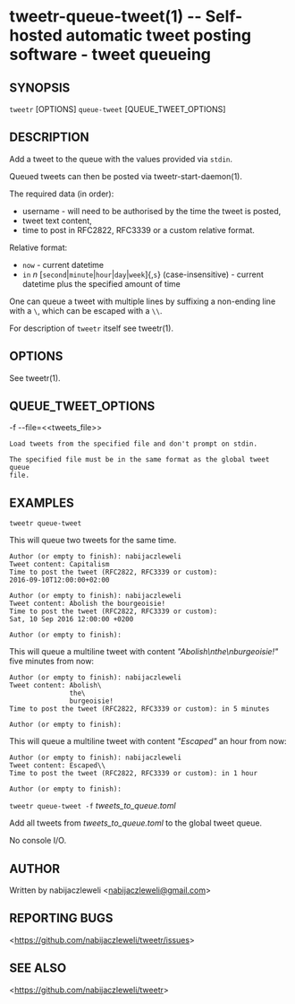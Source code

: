 tweetr-queue-tweet(1) -- Self-hosted automatic tweet posting software - tweet queueing
======================================================================================

## SYNOPSIS

`tweetr` [OPTIONS] `queue-tweet` [QUEUE_TWEET_OPTIONS]

## DESCRIPTION

Add a tweet to the queue with the values provided via `stdin`.

Queued tweets can then be posted via tweetr-start-daemon(1).

The required data (in order):

  * username - will need to be authorised by the time the tweet is posted,
  * tweet text content,
  * time to post in RFC2822, RFC3339 or a custom relative format.

Relative format:

  * `now` - current datetime
  * `in` *n* [`second`|`minute`|`hour`|`day`|`week`]{,`s`} (case-insensitive) -
      current datetime plus the specified amount of time

One can queue a tweet with multiple lines by suffixing a non-ending line
with a `\`, which can be escaped with a `\\`.

For description of `tweetr` itself see tweetr(1).

## OPTIONS

  See tweetr(1).

## QUEUE_TWEET_OPTIONS

  -f --file=&lt;<tweets_file>&gt;

    Load tweets from the specified file and don't prompt on stdin.

    The specified file must be in the same format as the global tweet queue
    file.

## EXAMPLES

  `tweetr queue-tweet`

  This will queue two tweets for the same time.

    Author (or empty to finish): nabijaczleweli
    Tweet content: Capitalism
    Time to post the tweet (RFC2822, RFC3339 or custom):
    2016-09-10T12:00:00+02:00

    Author (or empty to finish): nabijaczleweli
    Tweet content: Abolish the bourgeoisie!
    Time to post the tweet (RFC2822, RFC3339 or custom):
    Sat, 10 Sep 2016 12:00:00 +0200

    Author (or empty to finish):

  This will queue a multiline tweet with content *"Abolish\nthe\nburgeoisie!"*
  five minutes from now:

    Author (or empty to finish): nabijaczleweli
    Tweet content: Abolish\
                   the\
                   burgeoisie!
    Time to post the tweet (RFC2822, RFC3339 or custom): in 5 minutes

    Author (or empty to finish):

  This will queue a multiline tweet with content *"Escaped\"* an hour from now:

    Author (or empty to finish): nabijaczleweli
    Tweet content: Escaped\\
    Time to post the tweet (RFC2822, RFC3339 or custom): in 1 hour

    Author (or empty to finish):

  `tweetr queue-tweet -f` *tweets_to_queue.toml*

  Add all tweets from *tweets_to_queue.toml* to the global tweet queue.

  No console I/O.

## AUTHOR

Written by nabijaczleweli &lt;<nabijaczleweli@gmail.com>&gt;

## REPORTING BUGS

&lt;<https://github.com/nabijaczleweli/tweetr/issues>&gt;

## SEE ALSO

&lt;<https://github.com/nabijaczleweli/tweetr>&gt;
